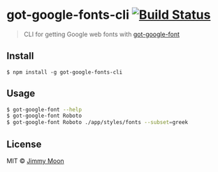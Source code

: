 # got-google-fonts-cli [![Build Status](https://travis-ci.org/ragingwind/got-google-fonts-cli.svg?branch=master)](https://travis-ci.org/ragingwind/got-google-fonts-cli)

> CLI for getting Google web fonts with [got-google-font](https://github.com/ragingwind/got-google-fonts)


## Install

```
$ npm install -g got-google-fonts-cli
```


## Usage

```sh
$ got-google-font --help
$ got-google-font Roboto
$ got-google-font Roboto ./app/styles/fonts --subset=greek
```

## License

MIT © [Jimmy Moon](http://ragingwind.me)
